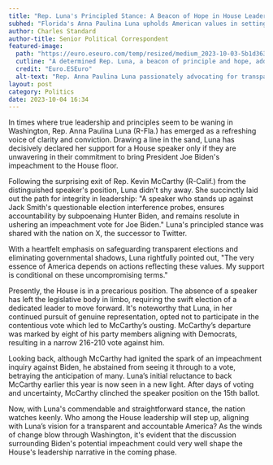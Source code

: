 ```yaml
---
title: "Rep. Luna's Principled Stance: A Beacon of Hope in House Leadership?"
subhed: "Florida's Anna Paulina Luna upholds American values in setting terms for House speaker support."
author: Charles Standard
author-title: Senior Political Correspondent
featured-image: 
  path: "https://euro.eseuro.com/temp/resized/medium_2023-10-03-5b1d3637a7.jpg"
  cutline: "A determined Rep. Luna, a beacon of principle and hope, addressing reporters"
  credit: "Euro.ESEuro"
  alt-text: "Rep. Anna Paulina Luna passionately advocating for transparent governance"
layout: post
category: Politics
date: 2023-10-04 16:34
---
```


In times where true leadership and principles seem to be waning in Washington, Rep. Anna Paulina Luna (R-Fla.) has emerged as a refreshing voice of clarity and conviction. Drawing a line in the sand, Luna has decisively declared her support for a House speaker only if they are unwavering in their commitment to bring President Joe Biden's impeachment to the House floor.

Following the surprising exit of Rep. Kevin McCarthy (R-Calif.) from the distinguished speaker's position, Luna didn’t shy away. She succinctly laid out the path for integrity in leadership: "A speaker who stands up against Jack Smith's questionable election interference probes, ensures accountability by subpoenaing Hunter Biden, and remains resolute in ushering an impeachment vote for Joe Biden." Luna's principled stance was shared with the nation on X, the successor to Twitter.

With a heartfelt emphasis on safeguarding transparent elections and eliminating governmental shadows, Luna rightfully pointed out, "The very essence of America depends on actions reflecting these values. My support is conditional on these uncompromising terms."

Presently, the House is in a precarious position. The absence of a speaker has left the legislative body in limbo, requiring the swift election of a dedicated leader to move forward. It's noteworthy that Luna, in her continued pursuit of genuine representation, opted not to participate in the contentious vote which led to McCarthy’s ousting. McCarthy’s departure was marked by eight of his party members aligning with Democrats, resulting in a narrow 216-210 vote against him.

Looking back, although McCarthy had ignited the spark of an impeachment inquiry against Biden, he abstained from seeing it through to a vote, betraying the anticipation of many. Luna’s initial reluctance to back McCarthy earlier this year is now seen in a new light. After days of voting and uncertainty, McCarthy clinched the speaker position on the 15th ballot.

Now, with Luna's commendable and straightforward stance, the nation watches keenly. Who among the House leadership will step up, aligning with Luna’s vision for a transparent and accountable America? As the winds of change blow through Washington, it's evident that the discussion surrounding Biden's potential impeachment could very well shape the House's leadership narrative in the coming phase.
